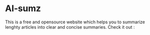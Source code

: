 # AI-sumz
This is a free and opensource website which helps you to summarize lenghty articles into clear and concise summaries.
Check it out :  
